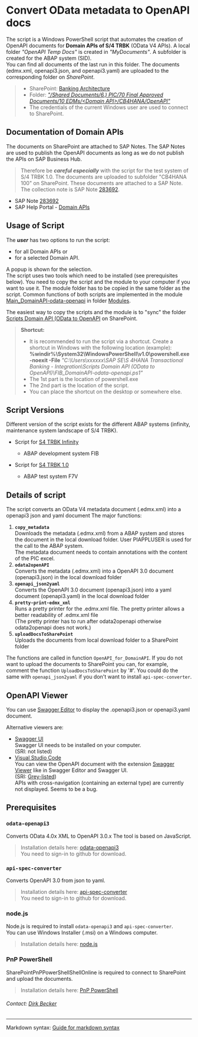 # Convert OData metadata to OpenAPI docs

The script is a Windows PowerShell script that automates the creation of OpenAPI documents for **Domain APIs of S/4 TRBK** (OData V4 APIs).
A local folder _"OpenAPI Temp Docs"_ is created in _"MyDocuments"_. A subfolder is created for the ABAP system (SID).  
You can find all documents of the last run in this folder.
The documents (edmx.xml, openapi3.json, and openapi3.yaml) are uploaded to the corresponding folder on _SharePoint_.  
>
>- SharePoint: [Banking Architecture](https://sap.sharepoint.com/sites/60004748)  
>- Folder: _["/Shared Documents/6.) PIC/70 Final Approved Documents/10 EDMs/\<Domain API\>/CB4HANA/OpenAPI"](https://sap.sharepoint.com/:f:/r/sites/60004748/Shared%20Documents/6.\)%20PIC/70%20Final%20Approved%20Documents/10%20EDMs?csf=1&web=1&e=8J9nEV)_  
>- The credentials of the current Windows user are used to connect to SharePoint.  

## Documentation of Domain APIs  

The documents on SharePoint are attached to SAP Notes. The SAP Notes are used to publish the OpenAPI documents as long as we do not publish the APIs on SAP Business Hub.  
> Therefore be ***careful especially*** with the script for the test system of S/4 TRBK 1.0. The documents are uploaded to subfolder "CB4HANA 100" on SharePoint. These documents are attached to a SAP Note.  
The collection note is SAP Note [283692](https://launchpad.support.sap.com/#/notes/2839692 "OData APIs in Transactional Banking").  
  
- SAP Note [283692](https://launchpad.support.sap.com/#/notes/2839692 "OData APIs in Transactional Banking")  
- SAP Help Portal - [Domain APIs](https://help.sap.com/viewer/d2151b51aacc4d82ad2861e007337fa2/latest/en-US/c16ab45f3212497a9ae77a5c9dcb77ea.html)

## Usage of Script  

The ***user*** has two options to run the script:  

- for all Domain APIs or  
- for a selected Domain API.

A popup is shown for the selection.  
The script uses two tools which need to be installed (see prerequisites below).
You need to copy the script and the module to your computer if you want to use it. The module folder has to be copied in the same folder as the script. Common functions of both scripts are implemented in the module [Main_DomainAPI-odata-openapi](https://sap.sharepoint.com/:u:/r/sites/102277/Shared%20Documents/10_S4HANA%20TRBK%20%201.0/Architecture/Integration/Scripts%20Domain%20API%20(OData%20to%20OpenAPI)/Modules/Main_DomainAPI-odata-openapi/Main_DomainAPI-odata-openapi.psm1?csf=1&web=1&e=vIxhe9) in folder [Modules](https://sap.sharepoint.com/:f:/r/sites/102277/Shared%20Documents/10_S4HANA%20TRBK%20%201.0/Architecture/Integration/Scripts%20Domain%20API%20(OData%20to%20OpenAPI)/Modules/Main_DomainAPI-odata-openapi?csf=1&web=1&e=Ts6YTD).

The easiest way to copy the scripts and the module is to "sync" the folder [Scripts Domain API (OData to OpenAPI](https://sap.sharepoint.com/:f:/r/sites/102277/Shared%20Documents/10_S4HANA%20TRBK%20%201.0/Architecture/Integration/Scripts%20Domain%20API%20(OData%20to%20OpenAPI)?csf=1&web=1&e=XY3lsw) on SharePoint.

>**Shortcut:**  
>
> - It is recommended to run the script via a shortcut. Create a shortcut in Windows with the following location (example):
>**%windir%\System32\WindowsPowerShell\v1.0\powershell.exe -noexit -File** _"C:\Users\xxxxxx\SAP SE\S 4HANA Transactional Banking - Integration\Scripts Domain API (OData to OpenAPI)\FIB_DomainAPI-odata-openapi.ps1"_  
> - The 1st part is the location of powershell.exe
> - The 2nd part is the location of the script.
> - You can place the shortcut on the desktop or somewhere else.

## Script Versions

Different version of the script exists for the different ABAP systems (infinity, maintenance system landscape of S/4 TRBK).

- Script for [S4 TRBK Infinity](https://sap.sharepoint.com/:u:/r/sites/102277/Shared%20Documents/10_S4HANA%20TRBK%20%201.0/Architecture/Integration/Scripts%20Domain%20API%20(OData%20to%20OpenAPI)/FIB_DomainAPI-odata-openapi.ps1?csf=1&web=1&e=pfd2Sb)  
  - ABAP development system FIB

- Script for [S4 TRBK 1.0](https://sap.sharepoint.com/:u:/r/sites/102277/Shared%20Documents/10_S4HANA%20TRBK%20%201.0/Architecture/Integration/Scripts%20Domain%20API%20(OData%20to%20OpenAPI)/F7V_DomainAPI-odata-openapi.ps1?csf=1&web=1&e=2Crgsh)
  - ABAP test system F7V  

## Details of script

  The script converts an OData V4 metadata document (.edmx.xml) into a openapi3 json and yaml document
  The major functions:  

  1. **`copy_metadata`**  
     Downloads the metadata (.edmx.xml) from a ABAP system and stores the document in the local download folder. User PIAPPLUSER is used for the call to the ABAP system.  
   The metadata document needs to contain annotations with the content of the PIC excel.  
  2. **`odata2openAPI`**  
     Converts the metadata (.edmx.xml) into a OpenAPI 3.0 document (openapi3.json) in the local download folder  
  3. **`openapi_json2yaml`**  
     Converts the OpenAPI 3.0 document (openapi3.json) into a yaml document (openapi3.yaml) in the local download folder  
  4. **`pretty-print-edmx_xml`**  
     Runs a pretty printer for the .edmx.xml file.
     The pretty printer allows a better readability of .edmx.xml file  
     (The pretty printer has to run after odata2openapi otherwise odata2openapi does not work.)  
  5. **`uploadDocsToSharePoint`**  
     Uploads the documents from local download folder to a SharePoint folder  

The functions are called in function `OpenAPI_for_DomainAPI`. If you do not want to upload the documents to SharePoint you can, for example, comment the function `UploadDocsToSharePoint` by '#'. You could do the same with `openapi_json2yaml` if you don't want to install `api-spec-converter`.

## OpenAPI Viewer  

You can use [Swagger Editor](http://editor.swagger.io/) to display the .openapi3.json or openapi3.yaml document.  

Alternative viewers are:

- [Swagger UI](https://github.com/swagger-api/swagger-ui)  
  Swagger UI needs to be installed on your computer.  
  (SRI: not listed)
- [Visual Studio Code](https://code.visualstudio.com/)  
  You can view the OpenAPI document with the extension [Swagger Viewer](https://marketplace.visualstudio.com/items?itemName=Arjun.swagger-viewer) like in Swagger Editor and Swagger UI.  
  (SRI: [Grey-listed](https://sri.wdf.sap.corp/Search/Details/19661?sID=213))  
  APIs with cross-navigation (containing an external type) are currently not displayed. Seems to be a bug.

## Prerequisites

### `odata-openapi3`

Converts OData 4.0x XML to OpenAPI 3.0.x
The tool is based on JavaScript.  
> Installation details here: [odata-openapi3](https://github.com/oasis-tcs/odata-openapi/tree/master/lib)  
> You need to sign-in to github for download.  

### `api-spec-converter`

Converts OpenAPI 3.0 from json to yaml.
> Installation details here: [api-spec-converter](https://github.com/LucyBot-Inc/api-spec-converter)  
> You need to sign-in to github for download.  

### node.js

Node.js is required to install `odata-openapi3` and `api-spec-converter`.  
You can use Windows Installer (.msi) on a Windows computer.  
> Installation details here: [node.js](https://nodejs.org/en/download/)  

### PnP PowerShell

SharePointPnPPowerShellShellOnline is required to connect to SharePoint and upload the documents.  
> Installation details here: [PnP PowerShell](https://docs.microsoft.com/en-us/powershell/sharepoint/sharepoint-pnp/sharepoint-pnp-cmdlets?view=sharepoint-ps)  

###### Contact: [Dirk Becker](https://people.wdf.sap.corp/profiles/D022109)  

---
Markdown syntax:
[Guide for markdown syntax](https://www.markdownguide.org/basic-syntax/)
